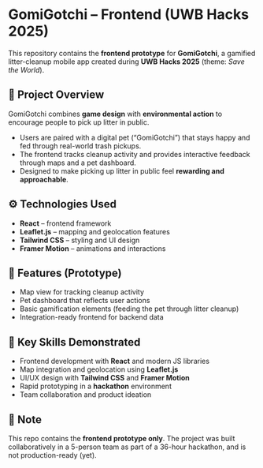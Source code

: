 # GomiGotchi – Frontend (UWB Hacks 2025)

This repository contains the **frontend prototype** for **GomiGotchi**, a gamified litter-cleanup mobile app created during **UWB Hacks 2025** (theme: *Save the World*).  

## 📖 Project Overview
GomiGotchi combines **game design** with **environmental action** to encourage people to pick up litter in public.  
- Users are paired with a digital pet (“GomiGotchi”) that stays happy and fed through real-world trash pickups.  
- The frontend tracks cleanup activity and provides interactive feedback through maps and a pet dashboard.  
- Designed to make picking up litter in public feel **rewarding and approachable**.  

## ⚙️ Technologies Used
- **React** – frontend framework  
- **Leaflet.js** – mapping and geolocation features  
- **Tailwind CSS** – styling and UI design  
- **Framer Motion** – animations and interactions  

## 📝 Features (Prototype)
- Map view for tracking cleanup activity  
- Pet dashboard that reflects user actions  
- Basic gamification elements (feeding the pet through litter cleanup)  
- Integration-ready frontend for backend data  

## 🔑 Key Skills Demonstrated
- Frontend development with **React** and modern JS libraries  
- Map integration and geolocation using **Leaflet.js**  
- UI/UX design with **Tailwind CSS** and **Framer Motion**  
- Rapid prototyping in a **hackathon** environment  
- Team collaboration and product ideation  

## 📌 Note
This repo contains the **frontend prototype only**. The project was built collaboratively in a 5-person team as part of a 36-hour hackathon, and is not production-ready (yet).  

